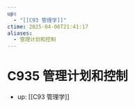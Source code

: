 ```yaml
---
up:
  - "[[C93 管理学]]"
ctime: 2025-04-06T21:41:17
aliases:
  - 管理计划和控制
---
```


# C935 管理计划和控制

- up: [[C93 管理学]]
